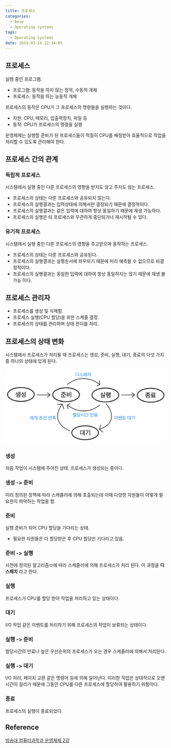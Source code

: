 ```yaml
---
title: 프로세스
categories:
  - Base
  - Operating systems
tags:
  - Operating systems
date: 2019-03-16 22:34:05
---
```


## 프로세스 
실행 중인 프로그램.
- 프로그램: 동작을 하지 않는 정적, 수동적 개체 
- 프로세스: 동작을 하는 능동적 개체

프로세스의 동작은 CPU가 그 프로세스의 명령들을 실행하는 것이다. 
- 자원: CPU, 메모리, 입출력장치, 파일 등
- 동작: CPU가 프로세스의 명령을 실행

운영체제는 실행할 준비가 된 프로세스들이 적절히 CPU를 배정받아 효율적으로 작업을 처리할 수 있도록 관리해야 한다. 

## 프로세스 간의 관계
### 독립적 프로세스
시스템에서 실행 중인 다른 프로세스의 영향을 받지도 않고 주지도 않는 프로세스.

- 프로세스의 상태는 다른 프로세스와 공유되지 않는다.
- 프로세스의 실행결과는 입력상태에 의해서만 결정되기 때문에 결정적이다.
- 프로세스의 실행결과는 같은 입력에 대하여 항상 동일하기 때문에 재생 가능하다.
- 프로세스의 실행은 타 프로세스와 무관하게 중단되거나 재시작될 수 있다.

### 유기적 프로세스 
시스템에서 실행 중인 다른 프로세스의 영향을 주고받으며 동작하는 프로세스.

- 프로세스의 상태는 다른 프로세스와 공유된다.
- 프로세스의 실행결과는 실행순서에 좌우되기 때문에 미리 예측될 수 없으므로 비결정적이다.
- 프로세스의 실행결과는 동일한 입력에 대하여 항상 동일하지는 않기 때문에 재생 불가능 이다. 

## 프로세스 관리자
- 프로세스를 생성 및 삭제함.
- 프로세스 실행(CPU 할당)을 위한 스케줄 결정.
- 프로세스의 상태를 관리하며 상태 전이를 처리.

## 프로세스의 상태 변화
시스템에서 프로세스가 처리될 때 프로세스는 생성, 준비, 실행, 대기, 종료의 다섯 가지 중 하나의 상태에 있게 된다.

![프로세스의 상태 변화](/images/base/operating-systems-process-1.png)

### 생성
처음 작업이 시스템에 주어진 상태. 프로세스가 생성되는 중이다.

### 생성 -> 준비
미리 정의된 정책에 따라 스케줄러에 의해 호출되는데 이때 다양한 자원들이 어떻게 필요한지 파악하는 작업을 함.

### 준비
실행 준비가 되어 CPU 할당을 기다리는 상태. 

- 필요한 자원들은 다 할당받은 후 CPU 할당만 기다리고 있음.

### 준비 -> 실행
사전에 정의된 알고리즘ㅁ에 따라 스케줄러에 의해 프로세스가 처리 된다. 이 과정을 **디스패치** 라고 한다. 

### 실행
프로세스가 CPU를 할당 받아 작업을 처리하고 있는 상태이다.

### 대기 
I/O 작업 같은 이벤트를 처리하기 위해 프로세스의 작업이 보류되는 상태이다.

### 실행 -> 준비
할당시간의 만료나 높은 우선순위의 프로세스가 오는 경우 스케줄러에 의해서 처리된다. 

### 실행 -> 대기
I/O 처리, 페이지 교환 같은 명령어 등에 의해 일어난다. 이러한 작업은 상대적으로 오랜 시간이 걸리기 때문에 그동안 CPU를 다른 프로세스에 할당하여 활용하기 위함이다. 

### 종료 
프로세스의 실행이 종료되었다.

## Reference 
[방송대 컴퓨터과학과 운영체제 2강](http://press.knou.ac.kr/goods/textBookView.do?condCmdtCode=9788920017322&condLscValue=001&condYr=&condSmst=)